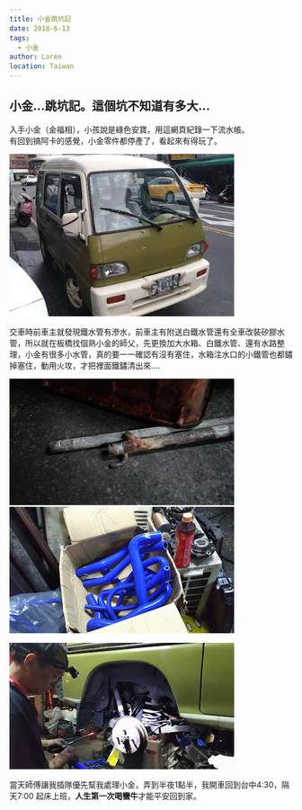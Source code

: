 ```yaml
---
title: 小金跳坑記
date: 2018-6-13
tags: 
  - 小金
author: Loren
location: Taiwan
---
```

##  小金...跳坑記。這個坑不知道有多大...
  
  
入手小金（金福相），小孩說是綠色安寶。用這網頁紀錄一下流水帳。  
有回到搞阿卡的感覺，小金零件都停產了，看起來有得玩了。  
  
![](./P_20180613_180515_vHDR_Auto.jpg)
  
交車時前車主就發現鐵水管有滲水，前車主有附送白鐵水管還有全車改裝矽膠水管，所以就在板橋找個熟小金的師父，先更換加大水箱、白鐵水管、還有水路整理，小金有很多小水管，真的要一一確認有沒有塞住，水箱注水口的小鐵管也都鏽掉塞住，動用火攻，才把裡面鐵鏽清出來....

![](./P_20180613_223841_vHDR_Auto.jpg)
![](./P_20180613_201452_vHDR_Auto.jpg)

![](./P_20180613_222822_vHDR_Auto.jpg)

當天師傅讓我插隊優先幫我處理小金，弄到半夜1點半，我開車回到台中4:30，隔天7:00 起床上班，**人生第一次喝蠻牛**才能平安回到家。
  

